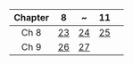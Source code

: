 | Chapter | 8 | ~ | 11 | |
|:---:|:---:|:---:|:---:|:---:|
| Ch 8 | [23](https://detegice.github.io/chapter8-01-about-java-gui/) | [24](https://detegice.github.io/chapter8-02-making-swing-gui-program/) | [25](https://detegice.github.io/chapter8-03-container-layout-manager/) |
| Ch 9 | [26](https://detegice.github.io/chapter9-01-event-object/) | [27](https://detegice.github.io/chapter9-02-event-listener/) |
